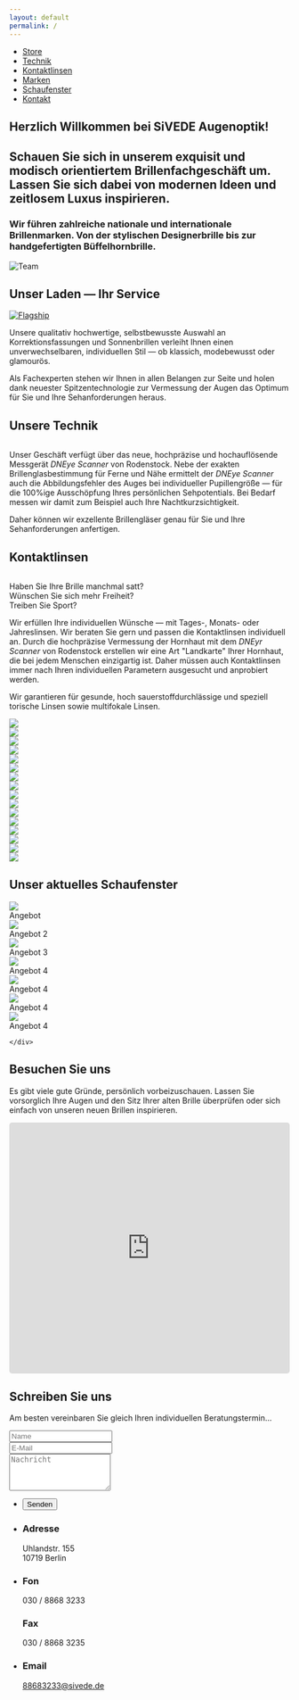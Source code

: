 ```yaml
---
layout: default
permalink: /
---
```


<nav class="fixed">
	<ul>
		<li><a href="#store"   class="icon fa-long-arrow-down">Store</a></li>
		<li><a href="#technic" class="icon fa-wrench">Technik</a></li>
	  <!-- <li><a href="#glasses" class="icon fa-search">Brillengläser</a></li> -->
		<li><a href="#lenses"  class="icon fa-eye">Kontaktlinsen</a></li>
	  <li><a href="#brands"  class="icon fa-search">Marken</a></li>
	  <li><a href="#window"  class="icon fa-windows">Schaufenster</a></li>
		<li><a href="#maps"    class="icon fa-envelope">Kontakt</a></li>
	</ul>
</nav>
<section id="one">
<h1 class="align-center">Herzlich Willkommen bei SiVEDE Augenoptik!</h1>
<h2 class="align-center">Schauen Sie sich in unserem exquisit und modisch orientiertem Brillenfachgeschäft um. Lassen Sie sich dabei von modernen Ideen und zeitlosem Luxus inspirieren.
</h2>
<h3 class="align-center">Wir führen zahlreiche nationale und internationale Brillenmarken. Von der stylischen Designerbrille bis zur handgefertigten Büffelhornbrille.<br /></h3>

<span class="image"><img src="image/background.png" alt="Team" class="image fit" /></span>
</section>

<section>
	<h2 id="store">Unser Laden &mdash; Ihr Service</h2>
	<a href="image/site/US_2_SIVEDE_Details-27.jpg" class="image left thumb wow fadeIn"><img src="image/site/US_2_SIVEDE_Details-27.jpg" alt="Flagship" title="Unser Geschäft"/></a>
	<!-- Weitere Bilder in der Galerie -->
	<div style="display: none">
		<a href="image/site/US_2_SIVEDE_Details-26.jpg" class="image left thumb"><img src="image/site/US_2_SIVEDE_Details-30.jpg" alt="Flagship" title="Unser Geschäft - aussen"/></a>
		</div>
	<p>Unsere qualitativ hochwertige, selbstbewusste Auswahl an Korrektionsfassungen und Sonnenbrillen verleiht Ihnen einen unverwechselbaren, individuellen Stil &mdash; ob klassich, modebewusst oder glamourös.</p>
	<p>Als Fachexperten stehen wir Ihnen in allen Belangen zur Seite und holen dank neuester Spitzentechnologie zur Vermessung der Augen das Optimum für Sie und Ihre Sehanforderungen heraus.</p>
	<h2 id="technic">Unsere Technik</h2>
	<a href="image/site/US_3_Sivede_Technik-3.jpg" class="image right thumb"><img src="image/site/US_3_Sivede_Technik-3.jpg" alt="" title="El Classico" /></a>
	<p>Unser Geschäft verfügt über das neue, hochpräzise und hochauflösende Messgerät <em>DNEye Scanner</em> von Rodenstock. Nebe der exakten Brillenglasbestimmung für Ferne und Nähe ermittelt der <em>DNEye Scanner</em> auch die Abbildungsfehler des Auges bei individueller Pupillengröße &mdash; für die 100%ige Ausschöpfung Ihres persönlichen Sehpotentials. Bei Bedarf messen wir damit zum Beispiel 	auch Ihre Nachtkurzsichtigkeit.</p>
	<p>Daher können wir exzellente Brillengläser genau für Sie und Ihre Sehanforderungen anfertigen.</p>
	<h2 id="lenses">Kontaktlinsen</h2>
	<a href="image/site/US_3_Sivede_Technik-9.jpg" class="image left thumb"><img src="image/site/US_3_Sivede_Technik-9.jpg" alt="" title="El Classico" /></a>
	<p>Haben Sie Ihre Brille manchmal satt?<br />Wünschen Sie sich mehr Freiheit?<br />Treiben Sie Sport?</p>
	<p>Wir erfüllen Ihre individuellen Wünsche &mdash; mit Tages-, Monats- oder Jahreslinsen. Wir beraten Sie gern und passen die Kontaktlinsen individuell an. Durch die hochpräzise Vermessung der Hornhaut mit dem <em>DNEyr Scanner</em> von Rodenstock erstellen wir eine Art "Landkarte" Ihrer Hornhaut, die bei jedem Menschen einzigartig ist. Daher müssen auch Kontaktlinsen immer nach Ihren individuellen Parametern ausgesucht und anprobiert werden.</p>
	<p>Wir garantieren für gesunde, hoch sauerstoffdurchlässige und speziell torische Linsen sowie multifokale Linsen.</p>
</section>
<section id="brands">
	<div id="owl-schaufenster">
	<div class="row">
		<div class="3u 4u(medium)  6u(small) 12u(xsmall)"><img src="image/brands/icberlin.jpg" /></div>
		<div class="3u 4u(medium)  6u(small) 12u(xsmall)"><img src="image/brands/mykita.png"></div>
		<div class="3u 4u(medium) 6u(small) 12u(xsmall)"><img src="image/brands/porsche-design.png"></div>
		<div class="3u 4u(medium)  6u(small) 12u(xsmall)"><img src="image/brands/ray-ban.png"></div>
	</div>
  <div class="row">
		<div class="wow fadeIn brand 3u 4u(medium)  6u(small) 12u(xsmall)"><img src="image/brands/rodenstock.png"></div>
		<div class="wow fadeIn brand 3u 4u(medium) 6u(small) 12u(xsmall)"><img src="image/brands/tom-ford.png"></div>
		<div class="wow fadeIn brand 3u 4u(medium)  6u(small) 12u(xsmall)"><img src="image/brands/wollenweber.png"></div>
		<div class="wow fadeIn brand 3u 4u(medium)  6u(small) 12u(xsmall)"><img src="image/brands/braun.png"></div>
	</div>
	<div class="row">
		<div class="wow fadeIn brand 3u 4u(medium) 6u(small) 12u(xsmall)"><img src="image/brands/bugatti.png"></div>
		<div class="wow fadeIn brand 3u 4u(medium)  6u(small) 12u(xsmall)"><img src="image/brands/davidoff.png"></div>
		<div class="wow fadeIn brand 3u 4u(medium)  6u(small) 12u(xsmall)"><img src="image/brands/dior.jpg"></div>
		<div class="wow fadeIn brand 3u 4u(medium) 6u(small) 12u(xsmall)"><img src="image/brands/escada.png"></div>
	</div>
	<div class="row">
		<div class="wow fadeIn brand 3u 4u(medium)  6u(small) 12u(xsmall)"><img src="image/brands/lesca.png"></div>
		<div class="wow fadeIn brand 3u 4u(medium)  6u(small) 12u(xsmall)"><img src="image/brands/horn-i.png"></div>
		<div class="wow fadeIn brand 3u 4u(medium) 6u(small) 12u(xsmall)"><img src="image/brands/lunor.png"></div>
		<div class="wow fadeIn brand 3u 4u(medium)  6u(small) 12u(xsmall)"><img src="image/brands/marc_cain.png"></div>
	</div>
</div>
</section>


<section id="window" class="wow fadeIn">
	<h2>Unser aktuelles Schaufenster</h2>
	<div class="owl-carousel poptrox-popup" id="owl-schaufenster">
		<div class="image fit"><img src="image/site/US_2_SIVEDE_Details-17.jpg"><div class="caption">Angebot</div></div>
		<div class="image fit"><img src="image/site/US_2_SIVEDE_Details-20.jpg"><div class="caption">Angebot 2</div></div>
		<div class="image fit"><img src="image/site/US_2_SIVEDE_Details-5.jpg"><div class="caption">Angebot 3</div></div>
		<div class="image fit"><img src="image/site/US_2_SIVEDE_Details-9.jpg"><div class="caption">Angebot 4</div></div>
			<div class="image fit"><img src="https://cloud.githubusercontent.com/assets/10921520/7562844/0787f3a8-f7d8-11e4-8def-27bfccf07e95.jpg"><div class="caption">Angebot 4</div></div>
			<div class="image fit"><img src="https://cloud.githubusercontent.com/assets/10921520/7562844/0787f3a8-f7d8-11e4-8def-27bfccf07e95.jpg"><div class="caption">Angebot 4</div></div>
			<div class="image fit"><img src="https://cloud.githubusercontent.com/assets/10921520/7562843/0787694c-f7d8-11e4-8f3e-b645f87ae318.jpg"><div class="caption">Angebot 4</div></div>

	</div>
</section>

<section id="maps" class="wow fadeIn">
 <div>
	<h2>Besuchen Sie uns</h2>
		<p>Es gibt viele gute Gründe, persönlich vorbeizuschauen. Lassen Sie vorsorglich Ihre Augen und den Sitz Ihrer alten Brille überprüfen oder sich einfach von unseren neuen Brillen inspirieren.</p>
    <div class="12u$ embed-container maps">
			<iframe src="https://www.google.com/maps/embed?pb=!1m18!1m12!1m3!1d9715.76829556531!2d13.324670915344218!3d52.49828813664044!2m3!1f0!2f0!3f0!3m2!1i1024!2i768!4f13.1!3m3!1m2!1s0x47a850fa0ec4ceed%3A0x5a48949ecf5364c3!2sSivede+Augenoptik!5e0!3m2!1sde!2sde!4v1418805179638" width="600" height="450" frameborder="0" style="border:0;width:100% !important;min-height:450px;height:auto !important;border-radius:0.35em;"></iframe>
		</div>  
	 </div>
</section>		



<section id="contact" class="wow fadeIn">
	<h2>Schreiben Sie uns</h2>
	<p>Am besten vereinbaren Sie gleich Ihren individuellen Beratungstermin... </p>
	<div class="row">
		<div class="8u 12u$(small)">
			<form action="//formspree.io/hardenberg.persico@googlemail.com" method="post" id="contactForm">
				<div class="row uniform 50%">
					<div class="6u 12u$(xsmall)"><input type="text" name="name" id="name" placeholder="Name" /></div>
					<div class="6u$ 12u$(xsmall)"><input type="email" name="_replyto" id="email" placeholder="E-Mail" /></div>
					<div class="12u$"><textarea name="message" id="message" placeholder="Nachricht" rows="4"></textarea></div>
					<input type="hidden" name="_subject" value="Kontaktformular Homepage" />
					<input type="text" name="_gotcha" style="display:none" />
				</div>
				<ul class="actions">
					<li><input type="submit" value="Senden" id="submit"/></li>
				</ul>
			</form>		
		</div>
		<div id="address" class="4u$ 12u$(small)">
			<ul class="labeled-icons">
				<li>
					<h3 class="icon fa-home"><span class="label">Adresse</span></h3>
					Uhlandstr. 155<br />
					10719 Berlin
				</li>
				<li>
					<h3 class="icon fa-mobile"><span class="label">Fon</span></h3>
					030 / 8868 3233
					<br />
					<h3 class="icon fa-fax "><span class="label">Fax</span></h3>
					030 / 8868 3235
				</li>
				<li>
					<h3 class="icon fa-envelope-o"><span class="label">Email</span></h3>
					<a href="mailto:88683233@sivede.de">88683233@sivede.de</a>
				</li>
			</ul>
		</div>
	</div>
</section>
